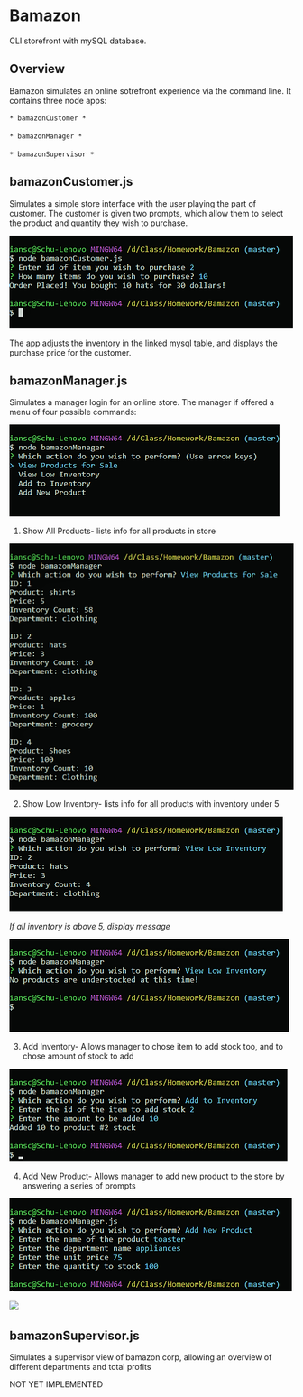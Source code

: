# Bamazon

CLI storefront with mySQL database.

## Overview

Bamazon simulates an online sotrefront experience via the command line. 
It contains three node apps: 

    * bamazonCustomer *
    
    * bamazonManager *
    
    * bamazonSupervisor *

## bamazonCustomer.js

Simulates a simple store interface with the user playing the part of customer. 
The customer is given two prompts, which allow them to select the product and quantity they wish to purchase.

![](images/bamazonCustomer.png)

The app adjusts the inventory in the linked mysql table, and displays the purchase price for the customer.

## bamazonManager.js

Simulates a manager login for an online store. 
The manager if offered a menu of four possible commands:

![](images/Manager_Commands.png)

1. Show All Products- lists info for all products in store

![](images/Manager_All_Products.png)

2. Show Low Inventory- lists info for all products with inventory under 5

![](images/Manager_Show_Inventory_True.png)

*If all inventory is above 5, display message*

![](images/Manager_Show_Inventory_False.png)

3. Add Inventory- Allows manager to chose item to add stock too, and to chose amount of stock to add

![](images/Manager_Add_Inventory.png)

4. Add New Product- Allows manager to add new product to the store by answering a series of prompts

![](images/Manager_Add_New_Products.png)

![](images/Manager_Add_New_Products_Done.png)

## bamazonSupervisor.js

Simulates a supervisor view of bamazon corp, allowing an overview of different departments and total profits

NOT YET IMPLEMENTED

